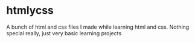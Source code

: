 # htmlycss
A bunch of html and css files I made while learning html and css. Nothing special really, just very basic learning projects
